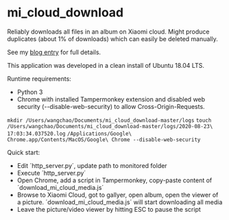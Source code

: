 # mi_cloud_download
Reliably downloads all files in an album on Xiaomi cloud. Might produce duplicates (about 1% of downloads) which can easily be deleted manually.

See my [blog entry](http://blogs.ethz.ch/ricklis/?p=445) for full details.

This application was developed in a clean install of Ubuntu 18.04 LTS.

Runtime requirements:
- Python 3
- Chrome with installed Tampermonkey extension and disabled web security (--disable-web-security) to allow Cross-Origin-Requests.

`mkdir /Users/wangchao/Documents/mi_cloud_download-master/logs`
`touch /Users/wangchao/Documents/mi_cloud_download-master/logs/2020-08-23\ 17:03:34.037520.log`
`/Applications/Google\ Chrome.app/Contents/MacOS/Google\ Chrome --disable-web-security`

Quick start:
- Edit ´http_server.py´, update path to monitored folder
- Execute ´http_server.py´
- Open Chrome, add a script in Tampermonkey, copy-paste content of ´download_mi_cloud_media.js´
- Browse to Xiaomi Cloud, got to gallyer, open album, open the viewer of a picture. ´download_mi_cloud_media.js´ will start downloading all media
- Leave the picture/video viewer by hitting ESC to pause the script
